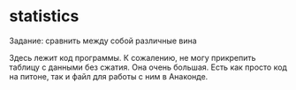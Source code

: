 # statistics
Задание: сравнить между собой различные вина

Здесь лежит код программы. К сожалению, не могу прикрепить таблицу с данными без сжатия. Она очень большая. Есть как просто код на питоне, так и файл для работы с ним в Анаконде.
